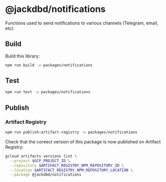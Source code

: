 # @jackdbd/notifications

Functions used to send notifications to various channels (Telegram, email, etc).

## Build

Build this library:

```sh
npm run build -w packages/notifications
```

## Test

```sh
npm run test -w packages/notifications
```

## Publish

### Artifact Registry

```sh
npm run publish:artifact-registry -w packages/notifications
```

Check that the coreect version of this package is now published on Artifact Registry:

```sh
gcloud artifacts versions list \
  --project $GCP_PROJECT_ID \
  --repository $ARTIFACT_REGISTRY_NPM_REPOSITORY_ID \
  --location $ARTIFACT_REGISTRY_NPM_REPOSITORY_LOCATION \
  --package @jackdbd/notifications
```
